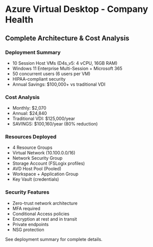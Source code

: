 # Azure Virtual Desktop - Company Health
## Complete Architecture & Cost Analysis

### Deployment Summary
- 10 Session Host VMs (D4s_v5: 4 vCPU, 16GB RAM)
- Windows 11 Enterprise Multi-Session + Microsoft 365
- 50 concurrent users (6 users per VM)
- HIPAA-compliant security
- Annual Savings: $100,000+ vs traditional VDI

### Cost Analysis
- Monthly: $2,070
- Annual: $24,840
- Traditional VDI: $125,000/year
- SAVINGS: $100,160/year (80% reduction)

### Resources Deployed
- 4 Resource Groups
- Virtual Network (10.100.0.0/16)
- Network Security Group
- Storage Account (FSLogix profiles)
- AVD Host Pool (Pooled)
- Workspace + Application Group
- Key Vault (credentials)

### Security Features
- Zero-trust network architecture
- MFA required
- Conditional Access policies
- Encryption at rest and in transit
- Private endpoints
- NSG protection

See deployment summary for complete details.
